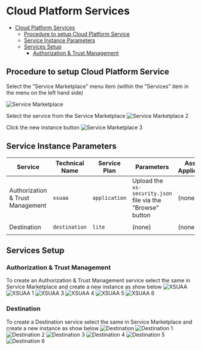 # Cloud Platform Services

- [Cloud Platform Services](#cloud-platform-services)
  - [Procedure to setup Cloud Platform Service](#procedure-to-setup-cloud-platform-service)
  - [Service Instance Parameters](#service-instance-parameters)
  - [Services Setup](#services-setup)
    - [Authorization & Trust Management](#authorization--trust-management)

## Procedure to setup Cloud Platform Service
Select the "Service Marketplace" menu item (within the "Services" item in the menu on the left hand side)

![Service Marketplace](./screenshots/service-marketplace.png)

Select the service from the Service Marketplace
![Service Marketplace 2](./screenshots/service-marketplace2.png)

Click the new instance button
![Service Marketplace 3](./screenshots/copy%20-service-marketplace3.png)

## Service Instance Parameters
| Service                          | Technical Name | Service Plan  | Parameters                                                 | Assign Application | Instance Name      |
| -------------------------------- | -------------- | ------------- | ---------------------------------------------------------- | ------------------ | ------------------ |
| Authorization & Trust Management | `xsuaa`        | `application` | Upload the `xs-security.json` file via the "Browse" button | (none)             | `test-xsuaa`       |
| Destination                      | `destination`  | `lite`        | (none)                                                     | (none)             | `test-destination` |

## Services Setup
### Authorization & Trust Management
To create an Authorization & Trust Management service select the same in Service Marketplace and create a new instance as show below
![XSUAA](./screenshots/XSUAA/service.png)
![XSUAA 1](./screenshots/XSUAA/service1.png)
![XSUAA 3](./screenshots/XSUAA/service3.png)
![XSUAA 4](./screenshots/XSUAA/service4.png)
![XSUAA 5](./screenshots/XSUAA/service5.png)
![XSUAA 6](./screenshots/XSUAA/service6.png)
### Destination
To create a Destination service select the same in Service Marketplace and create a new instance as show below
![Destination](./screenshots/Destination/service.png)
![Destination 1](./screenshots/Destination/service1.png)
![Destination 2](./screenshots/Destination/service2.png)
![Destination 3](./screenshots/Destination/service3.png)
![Destination 4](./screenshots/Destination/service4.png)
![Destination 5](./screenshots/Destination/service5.png)
![Destination 6](./screenshots/Destination/service6.png)